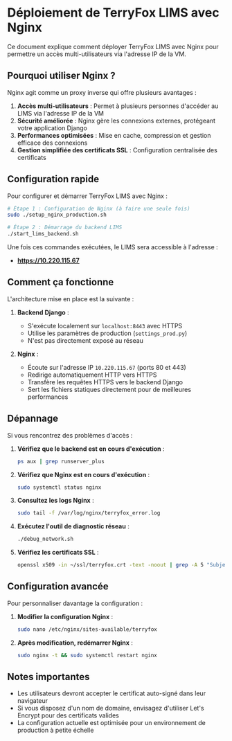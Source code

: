 # Déploiement de TerryFox LIMS avec Nginx

Ce document explique comment déployer TerryFox LIMS avec Nginx pour permettre un accès multi-utilisateurs via l'adresse IP de la VM.

## Pourquoi utiliser Nginx ?

Nginx agit comme un proxy inverse qui offre plusieurs avantages :

1. **Accès multi-utilisateurs** : Permet à plusieurs personnes d'accéder au LIMS via l'adresse IP de la VM
2. **Sécurité améliorée** : Nginx gère les connexions externes, protégeant votre application Django
3. **Performances optimisées** : Mise en cache, compression et gestion efficace des connexions
4. **Gestion simplifiée des certificats SSL** : Configuration centralisée des certificats

## Configuration rapide

Pour configurer et démarrer TerryFox LIMS avec Nginx :

```bash
# Étape 1 : Configuration de Nginx (à faire une seule fois)
sudo ./setup_nginx_production.sh

# Étape 2 : Démarrage du backend LIMS
./start_lims_backend.sh
```

Une fois ces commandes exécutées, le LIMS sera accessible à l'adresse :
- **https://10.220.115.67**

## Comment ça fonctionne

L'architecture mise en place est la suivante :

1. **Backend Django** :
   - S'exécute localement sur `localhost:8443` avec HTTPS
   - Utilise les paramètres de production (`settings_prod.py`)
   - N'est pas directement exposé au réseau

2. **Nginx** :
   - Écoute sur l'adresse IP `10.220.115.67` (ports 80 et 443)
   - Redirige automatiquement HTTP vers HTTPS
   - Transfère les requêtes HTTPS vers le backend Django
   - Sert les fichiers statiques directement pour de meilleures performances

## Dépannage

Si vous rencontrez des problèmes d'accès :

1. **Vérifiez que le backend est en cours d'exécution** :
   ```bash
   ps aux | grep runserver_plus
   ```

2. **Vérifiez que Nginx est en cours d'exécution** :
   ```bash
   sudo systemctl status nginx
   ```

3. **Consultez les logs Nginx** :
   ```bash
   sudo tail -f /var/log/nginx/terryfox_error.log
   ```

4. **Exécutez l'outil de diagnostic réseau** :
   ```bash
   ./debug_network.sh
   ```

5. **Vérifiez les certificats SSL** :
   ```bash
   openssl x509 -in ~/ssl/terryfox.crt -text -noout | grep -A 5 "Subject Alternative Name"
   ```

## Configuration avancée

Pour personnaliser davantage la configuration :

1. **Modifier la configuration Nginx** :
   ```bash
   sudo nano /etc/nginx/sites-available/terryfox
   ```

2. **Après modification, redémarrer Nginx** :
   ```bash
   sudo nginx -t && sudo systemctl restart nginx
   ```

## Notes importantes

- Les utilisateurs devront accepter le certificat auto-signé dans leur navigateur
- Si vous disposez d'un nom de domaine, envisagez d'utiliser Let's Encrypt pour des certificats valides
- La configuration actuelle est optimisée pour un environnement de production à petite échelle

